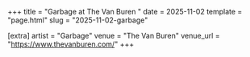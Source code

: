 +++
title = "Garbage at The Van Buren "
date = 2025-11-02
template = "page.html"
slug = "2025-11-02-garbage"

[extra]
artist = "Garbage"
venue = "The Van Buren"
venue_url = "https://www.thevanburen.com/"
+++
